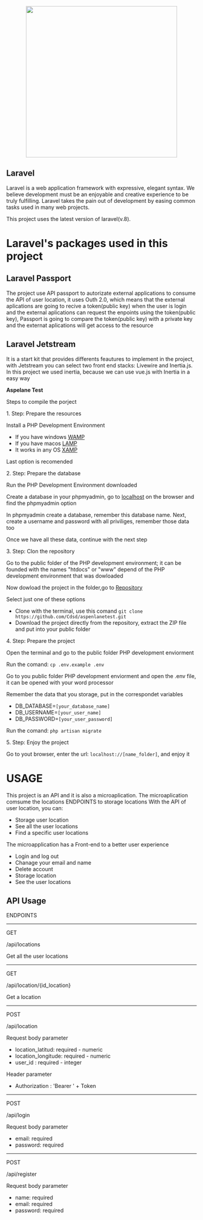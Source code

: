 <p align="center"><a href="https://laravel.com" target="_blank"><img src="https://raw.githubusercontent.com/laravel/art/master/logo-lockup/5%20SVG/2%20CMYK/1%20Full%20Color/laravel-logolockup-cmyk-red.svg" width="400"></a></p>

## Laravel

Laravel is a web application framework with expressive, elegant syntax. We believe development must be an enjoyable and creative experience to be truly fulfilling. Laravel takes the pain out of development by easing common tasks used in many web projects.

This project uses the latest version of laravel(v.8).

<h1>Laravel's packages used in this project</h1>

## Laravel Passport

The project use API passport to autorizate external applications to consume the API of user location, it uses Outh 2.0, which means that the external aplications are going to recive a token(public key) when the user is login and the external aplications can request the enpoints using the token(public key), Passport is going to compare the token(public key) with a private key and the externat aplications will get access to the resource

## Laravel Jetstream

It is a start kit that provides differents feautures to implement in the project, with Jetstream you can select two front end stacks: Livewire and Inertia.js.
In this project we used inertia, because we can use vue.js with Inertia in a easy way




<strong>Aspelane Test</strong>
<p>Steps to compile the porject</p>
<p>1. Step: Prepare the resources</p>
<p>Install a PHP Development Environment</p>
<ul>
    <li>If you have windows <a href="https://www.wampserver.com/en/" target="_blank">WAMP</a></li>
    <li>If you have macos <a href="https://www.mamp.info/en/" target="_blank">LAMP</a></li>
    <li>It works in any OS <a href="https://www.apachefriends.org/en/index.html" target="_blank">XAMP</a></li>
</ul>
<span>Last option is recomended<span>

<p>2. Step: Prepare the database </p>
<p>Run the PHP Development Environment downloaded</p>
<p>Create a database in your phpmyadmin, go to <a href="http://localhost" target="_blank">localhost</a> on the browser and find the phpmyadmin option</p>
<p>In phpmyadmin create a database, remember this database name. Next, create a username and password with all priviliges, remember those data too</p>
<p>Once we have all these data, continue with the next step</p>

<p>3. Step: Clon the repository </p>
<p>Go to the public folder of the PHP development environment; it can be founded with the names "htdocs" or "www" depend of the PHP development environment that was dowloaded</p>
<p>Now dowload the project in the folder,go to <a href="https://github.com/Cdsd/aspenlanetes" target="_blank">Repository</a></p>
<p>Select just one of these options</p>
<ul>
    <li>Clone with the terminal, use this comand <code>git clone https://github.com/Cdsd/aspenlanetest.git</code></li>
    <li>Download the project directly from the repository, extract the ZIP file and put into your public folder</li>
</ul>
<p>4. Step: Prepare the project </p>
<p>Open the terminal and go to the public folder PHP development enviorment</p>
<p>Run the comand: <code>cp .env.example .env</code></p>
<p>Go to you public folder PHP development enviorment and open the .env file, it can be opened with your word processor</p>
<p>Remember the data that you storage, put in the correspondet variables
    <ul>
        <li>DB_DATABASE=<code>[your_database_name]</code></li>
        <li>DB_USERNAME=<code>[your_user_name]</code></li>
        <li>DB_PASSWORD=<code>[your_user_password]</code></li>
    </ul>
<p>Run the comand: <code>php artisan migrate</code></p>
<p>5. Step: Enjoy the project </p>
<p>Go to yout browser, enter the url: <code>localhost://[name_folder]</code>, and enjoy it</p>

<h1>USAGE</h1>
This project is an API and it is also a microaplication.
The microaplication comsume the locations ENDPOINTS to storage locations
With the API of user location, you can:
<ul>
    <li>Storage user location</li>
    <li>See all the user locations</li>
    <li>Find a specific user locations</li>
</ul>
The microapplication has a Front-end to a better user experience
<ul>
    <li>Login and log out</li>
    <li>Chanage your email and name</li>
    <li>Delete account</li>
    <li>Storage location</li>
    <li>See the user locations</li>
</ul>


<h2>API Usage</h2>
<p>ENDPOINTS</p>
<hr>
<p>GET</p>
<p>/api/locations</p>
<p>Get all the user locations</p>
<hr>
<p>GET</p>
<p>/api/location/{id_location}</p>
<p>Get a location </p>
<hr>
<p>POST</p>
<p>/api/location</p>
<p>Request body parameter</p>
<ul>
    <li>location_latitud: required - numeric</li>
    <li>location_longitude: required - numeric</li>
    <li>user_id : required - integer</li>
</ul>
<p>Header parameter</p>
<ul>
    <li>Authorization : 'Bearer ' + Token</li>
</ul>
<hr>
<p>POST</p>
<p>/api/login</p>
<p>Request body parameter</p>
<ul>
    <li>email: required </li>
    <li>password: required </li>
</ul>
<hr>
<p>POST</p>
<p>/api/register</p>
<p>Request body parameter</p>
<ul>
    <li>name: required </li>
    <li>email: required </li>
    <li>password: required </li>
</ul>


        

